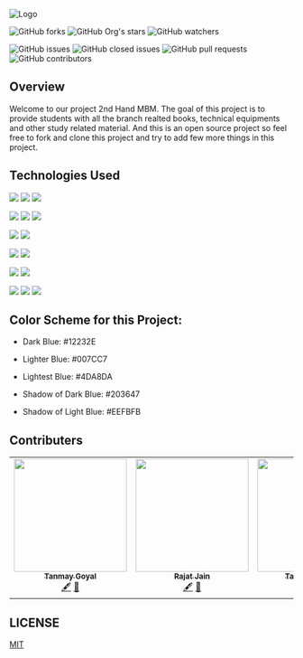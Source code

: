 ![Logo](https://user-images.githubusercontent.com/64884766/139492962-ec93da23-dec6-4f0a-8d75-c8ca91973f9a.png)

 ![GitHub forks](https://img.shields.io/github/forks/Satwikan/2nd-hand-mbm?style=social)
 ![GitHub Org's stars](https://img.shields.io/github/stars/Satwikan/2nd-hand-mbm?style=social)
![GitHub watchers](https://img.shields.io/github/watchers/Satwikan/2nd-hand-mbm?style=social)

![GitHub issues](https://img.shields.io/github/issues/Satwikan/2nd-hand-MBM?color=green&style=for-the-badge)
![GitHub closed issues](https://img.shields.io/github/issues-closed/Satwikan/2nd-hand-MBM?color=red&style=for-the-badge)
![GitHub pull requests](https://img.shields.io/github/issues-pr/Satwikan/2nd-hand-MBM?color=orange&style=for-the-badge)
![GitHub contributors](https://img.shields.io/github/contributors/Satwikan/2nd-hand-mbm?color=blue&style=for-the-badge)

 ## Overview
 Welcome to our project 2nd Hand MBM. The goal of this project is to provide students with all the branch realted books, technical equipments and other study related material. And this is an open source project so feel free to fork and clone this project and try to add few more things in this project. 
       
 ## Technologies Used
 
 <img src="https://img.shields.io/badge/Frontend-FFA500?style=for-the-badge&logo=Front-end&logoColor=white"> <img src="https://img.shields.io/badge/CSS3-1572B6?style=for-the-badge&logo=css3&logoColor=white"> <img src="https://img.shields.io/badge/JavaScript-F7DF1E?style=for-the-badge&logo=javascript&logoColor=black">
 
 <img src="https://img.shields.io/badge/Frontend Framework-94F53B?style=for-the-badge&logo=Front-end-framework&logoColor=white"> <img src="https://img.shields.io/badge/Bootstrap-563D7C?style=for-the-badge&logo=bootstrap&logoColor=white"> <img src="https://img.shields.io/badge/React-20232A?style=for-the-badge&logo=react&logoColor=61DAFB">

 <img src="https://img.shields.io/badge/Backend-53A973?style=for-the-badge&logo=Back-end&logoColor=White"> <img src="https://img.shields.io/badge/Node.js-43853D?style=for-the-badge&logo=node-dot-js&logoColor=white">
  
 <img src="https://img.shields.io/badge/Backend Framework-3C7EDC?style=for-the-badge&logo=Back-end-Framework&logoColor=white">   <img src ="https://img.shields.io/badge/Express.js-000000?style=for-the-badge&logo=express&logoColor=white">
 
 <img src="https://img.shields.io/badge/Authentication & Authorization-E81629?style=for-the-badge&logo=Authentication-Authorization&logoColor=white">   <img src="https://img.shields.io/badge/firebase-ffca28?style=for-the-badge&logo=firebase&logoColor=black">
 
 <img src="https://img.shields.io/badge/Database-464B4D?style=for-the-badge&logo=Database&logoColor=white"> <img src ="https://img.shields.io/badge/MongoDB-4EA94B?style=for-the-badge&logo=mongodb&logoColor=white"> <img src ="https://img.shields.io/badge/Mongoose-53adcb?style=for-the-badge&logo=mongoose&logoColor=white">


 
## Color Scheme for this Project:
- Dark Blue: #12232E

- Lighter Blue: #007CC7

- Lightest Blue: #4DA8DA

- Shadow of Dark Blue: #203647

- Shadow of Light Blue: #EEFBFB

## Contributers 
<table>
  <tr>
    <td align="center"><a href="https://github.com/tanmay12-sud0"><img src="https://avatars.githubusercontent.com/u/74183172?v=4" width="200px;" alt=""/><br /><sub><b>Tanmay Goyal</b></sub></a><br /><a href="#https://github.com/tanmay12-sud0" title="Content">🖋</a> <a href="https://github.com/Satwikan/2nd-hand-mbm/commits/main" title="Documentation">📖</a></td>
   <td align="center"><a href="https://github.com/Rajat-Jain29"><img src="https://avatars.githubusercontent.com/u/74781798?v=4" width="200px;" alt=""/><br /><sub><b>Rajat Jain</b></sub></a><br /><a href="https://github.com/Rajat-Jain29" title="Content">🖋</a> <a href="https://github.com/Satwikan/2nd-hand-mbm/commits/main" title="Documentation">📖</a></td>
    <td align="center"><a href="https://github.com/RYzen-009"><img src="https://avatars.githubusercontent.com/u/74481466?s=400&u=3ce07bd992f782c43c2474dd99e284f1671f43fe&v=4" width="200px;" alt=""/><br /><sub><b>Tanmay Mathur</b></sub></a><br /><a href="https://github.com/RYzen-009" title="Content">🖋</a> <a href="https://github.com/Satwikan/2nd-hand-mbm/commits/main" title="Documentation">📖</a></td>
    <td align="center"><a href="https://github.com/Satwikan"><img src="https://avatars.githubusercontent.com/u/69719072?v=4" width="200px;" alt=""/><br /><sub><b>Satwik Anmol</b></sub></a><br /><a href="https://github.com/Satwikan" title="Content">🖋</a> <a href="https://github.com/Satwikan/2nd-hand-mbm/commits/main" title="Documentation">📖</a></td>
 </tr>
</table> 




## LICENSE
[MIT](https://github.com/Satwikan/2nd-hand-mbm/blob/main/LICENSE)


